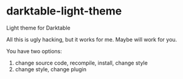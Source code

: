 # darktable-light-theme
Light theme for Darktable

All this is ugly hacking, but it works for me. Maybe will work for you.

You have two options:
1) change source code, recompile, install, change style
2) change style, change plugin